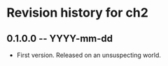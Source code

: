# Revision history for ch2

## 0.1.0.0 -- YYYY-mm-dd

* First version. Released on an unsuspecting world.
